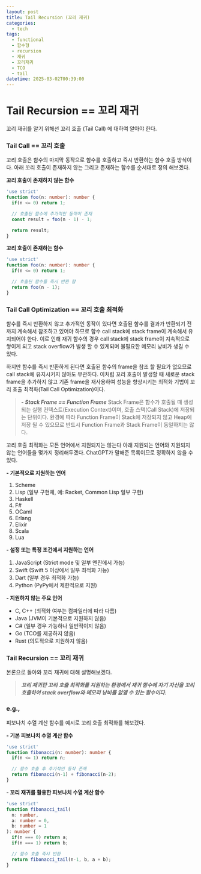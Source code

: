 ```yaml
---
layout: post
title: Tail Recursion (꼬리 재귀)
categories:
  - tech
tags:
  - functional
  - 함수형
  - recursion
  - 재귀
  - 꼬리재귀
  - TCO
  - tail
datetime: 2025-03-02T00:39:00
---
```

# Tail Recursion == 꼬리 재귀
꼬리 재귀를 알기 위해선 꼬리 호출 (Tail Call) 에 대하여 알아야 한다.

### Tail Call == 꼬리 호출
꼬리 호출은 함수의 마지막 동작으로 함수를 호출하고 즉시 반환하는 함수 호출 방식이다.
아래 꼬리 호출이 존재하지 않는 그리고 존재하는 함수를 순서대로 정의 해보겠다.

**꼬리 호출이 존재하지 않는 함수**
```typescript
'use strict'
function foo(n: number): number {
  if(n <= 0) return 1;

  // 호출된 함수에 추가적인 동작이 존재
  const result = foo(n - 1) - 1;

  return result;
}
```

**꼬리 호출이 존재하는 함수**
```typescript
'use strict'
function foo(n: number): number {
  if(n <= 0) return 1;

  // 호출된 함수를 즉시 반환 함
  return foo(n - 1);
}
```

### Tail Call Optimization == 꼬리 호출 최적화

함수를 즉시 반환하지 않고 추가적인 동작이 있다면 호출된 함수를 결과가 반환되기 전까지 계속해서 참조하고 있어야 하므로 함수 call stack에 stack frame이 계속해서 유지되어야 한다.
이로 인해 재귀 함수의 경우 call stack에 stack frame이 지속적으로 쌓이게 되고 stack overflow가 발생 할 수 있게되며 불필요한 메모리 낭비가 생길 수 있다.

하지만 함수를 즉시 반환하게 된다면 호출된 함수의 frame을 참조 할 필요가 없으므로 call stack에 유지시키지 않아도 무관하다.
이처럼 꼬리 호출이 발생할 때 새로운 stack frame을 추가하지 않고 기존 frame을 재사용하여 성능을 향상시키는 최적화 기법이 꼬리 호출 최적화(Tail Call Optimization)이다.

> ***- Stack Frame == Function Frame***
> Stack Frame은 함수가 호출될 때 생성되는 실행 컨텍스트(Execution Context)이며, 호출 스택(Call Stack)에 저장되는 단위이다.
> 환경에 따라 Function Frame이 Stack에 저장되지 않고 Heap에 저장 될 수 있으므로 반드시 Function Frame과 Stack Frame이 동일하지는 않다.

꼬리 호출 최적화는 모든 언어에서 지원되지는 않는다 아래 지원되는 언어와 지원되지 않는 언어들을 몇가지 정리해두겠다.
ChatGPT가 말해준 목록이므로 정확하지 않을 수 있다.

**- 기본적으로 지원하는 언어**
1.	Scheme
2.	Lisp (일부 구현체, 예: Racket, Common Lisp 일부 구현)
3.	Haskell
4.	F#
5.	OCaml
6.	Erlang
7.	Elixir
8.	Scala
9.	Lua

**- 설정 또는 특정 조건에서 지원하는 언어**
1.	JavaScript (Strict mode 및 일부 엔진에서 가능)
2.	Swift (Swift 5 이상에서 일부 최적화 가능)
3.	Dart (일부 경우 최적화 가능)
4.	Python (PyPy에서 제한적으로 지원)

**- 지원하지 않는 주요 언어**
-  C, C++ (최적화 여부는 컴파일러에 따라 다름)
- Java (JVM이 기본적으로 지원하지 않음)
- C# (일부 경우 가능하나 일반적이지 않음)
-	Go (TCO를 제공하지 않음)
-	Rust (의도적으로 지원하지 않음)

### Tail Recursion == 꼬리 재귀

본론으로 돌아와 꼬리 재귀에 대해 설명해보겠다.

> ***꼬리 재귀란 꼬리 호출 최적화를 지원하는 환경에서 재귀 함수에 자기 자신을 꼬리 호출하여 stack overflow와 메모리 낭비를 없앨 수 있는 함수이다.***

### e.g.,
피보나치 수열 계산 함수를 예시로 꼬리 호출 최적화를 해보겠다.

**- 기본 피보나치 수열 계산 함수**
```typescript
'use strict'
function fibonacci(n: number): number {
  if(n <= 1) return n;

  // 함수 호출 후 추가적인 동작 존재
  return fibonacci(n-1) + fibonacci(n-2);
}
```

**- 꼬리 재귀를 활용한 피보나치 수열 계산 함수**
```typescript
'use strict'
function fibonacci_tail(
  n: number, 
  a: number = 0, 
  b: number = 1
): number {
  if(n === 0) return a;
  if(n === 1) return b;

  // 함수 호출 즉시 반환
  return fibonacci_tail(n-1, b, a + b);
}
```